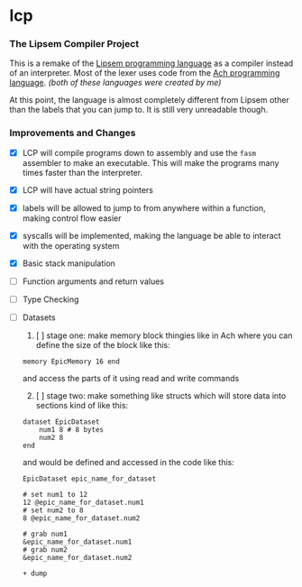 # lcp
### The Lipsem Compiler Project

This is a remake of the [Lipsem programming language](https://github.com/Mespyr/lipsem) as a compiler instead of an interpreter.
Most of the lexer uses code from the [Ach programming language](https://github.com/Mespyr/ach).
*(both of these languages were created by me)*

At this point, the language is almost completely different from Lipsem other than the labels that you can jump to.
It is still very unreadable though.

### Improvements and Changes

- [x] LCP will compile programs down to assembly and use the `fasm` assembler to make an executable. This will make the programs many times faster than the interpreter.
- [x] LCP will have actual string pointers
- [x] labels will be allowed to jump to from anywhere within a function, making control flow easier
- [x] syscalls will be implemented, making the language be able to interact with the operating system
- [x] Basic stack manipulation
- [ ] Function arguments and return values
- [ ] Type Checking
- [ ] Datasets
	1. [ ] stage one:
	make memory block thingies like in Ach where you can define the size of the block like this:
	```
	memory EpicMemory 16 end
	```
	and access the parts of it using read and write commands


	2. [ ] stage two:
	make something like structs which will store data into sections kind of like this:
	```
	dataset EpicDataset
		num1 8 # 8 bytes
		num2 8
	end
	```

	and would be defined and accessed in the code like this:
	```
	EpicDataset epic_name_for_dataset

	# set num1 to 12
	12 @epic_name_for_dataset.num1
	# set num2 to 8
	8 @epic_name_for_dataset.num2

	# grab num1
	&epic_name_for_dataset.num1
	# grab num2
	&epic_name_for_dataset.num2

	+ dump
	```
